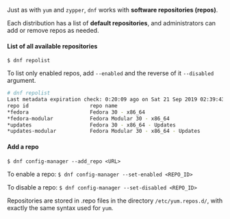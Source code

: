 
Just as with `yum` and `zypper`, `dnf` works with **software repositories (repos)**.

Each distribution has a list of **default repositories**, and administrators can add or remove repos as needed.

#### List of all available repositories
`$ dnf repolist`

To list only enabled repos, add `--enabled` and the reverse of it `--disabled` argument.

```Bash
# dnf repolist
Last metadata expiration check: 0:20:09 ago on Sat 21 Sep 2019 02:39:43 PM -03.
repo id                    repo name                                      status
*fedora                    Fedora 30 - x86_64                             56,582
*fedora-modular            Fedora Modular 30 - x86_64                        135
*updates                   Fedora 30 - x86_64 - Updates                   12,774
*updates-modular           Fedora Modular 30 - x86_64 - Updates              145
```

#### Add a repo
`$ dnf config-manager --add_repo <URL>`

To enable a repo: `$ dnf config-manager --set-enabled <REPO_ID>`

To disable a repo: `$ dnf config-manager --set-disabled <REPO_ID>`

Repositories are stored in .repo files in the directory `/etc/yum.repos.d/`, with exactly the same syntax used for `yum`.


